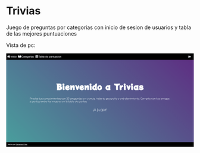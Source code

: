 # Trivias
Juego de preguntas por categorias con inicio de sesion de usuarios y tabla de las mejores puntuaciones

Vista de pc:

![img](img-pc.png)
